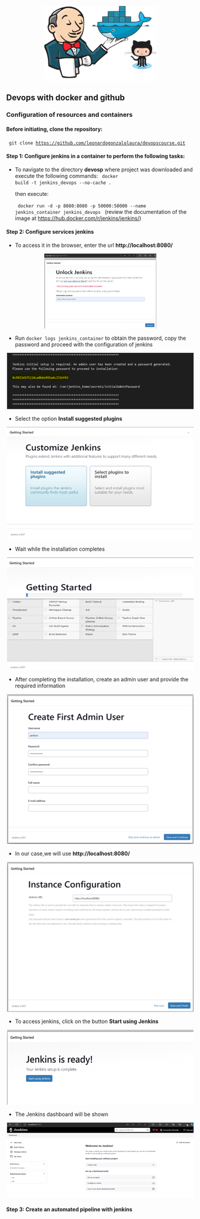 <p align="center">
<img src="jenkins_docker.png" alt="Description of the image" width="300" height="200" align:"center">
<p>

## Devops with docker and github

### Configuration of resources and containers

#### Before initiating, clone the repository: 

<code> git clone https://github.com/leonardogonzalolaura/devopscourse.git
</code>


#### Step 1: Configure jenkins in a container to perform the following tasks:

- To navigate to the directory **devosp** where project was downloaded and execute the following commands:
  <code> docker build -t jenkins_devops --no-cache .</code>

  then execute:

  <code> docker run -d -p 8080:8080 -p 50000:50000 --name jenkins_container jenkins_devops </code> (review the documentation of the image at https://hub.docker.com/r/jenkins/jenkins/)

#### Step 2: Configure services jenkins 
- To access it in the browser, enter the url **http://localhost:8080/**

<p align="center">
<img src="getting_started_001.png" alt="Description of the image" width="300" height="200" align:"center">
<p>

- Run <code>docker logs jenkins_container</code> to obtain the password, copy the password and proceed with the configuration of jenkins
<p align="center">
<img src="getting_started_002.png" alt="Description of the image" width="500" height="150" align:"center">
<p>

- Select the option **Install suggested plugins** 
<p align="center">
<img src="getting_started_003.png" alt="Description of the image" width="500" height="300" align:"center">
<p>

- Wait while the installation completes
<p align="center">
<img src="getting_started_004.png" alt="Description of the image" width="500" height="300" align:"center">
<p>

- After completing the installation, create an admin user and provide the required information
  
<p align="center">
<img src="getting_started_005.png" alt="Description of the image" width="500" height="400" align:"center">
<p>

- In our case,we will use  **http://localhost:8080/** 
<p align="center">
<img src="getting_started_006.png" alt="Description of the image" width="500" height="400" align:"center">
<p>

- To access jenkins, click on the button **Start using Jenkins**
<p align="center">
<img src="getting_started_007.png" alt="Description of the image" width="500" height="200" align:"center">
<p>

- The Jenkins dashboard will be shown 
<p align="center">
<img src="getting_started_008.png" alt="Description of the image" width="500" height="200" align:"center">
<p>

#### Step 3: Create an automated pipeline with jenkins